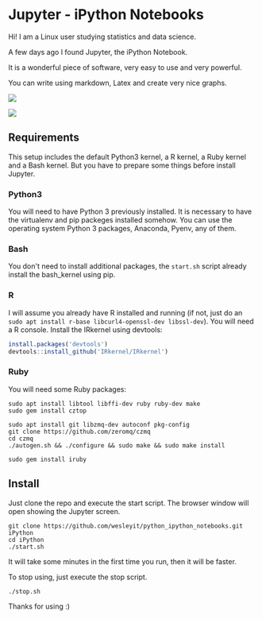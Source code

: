 Jupyter - iPython Notebooks
===========================

Hi! I am a Linux user studying statistics and data science.

A few days ago I found Jupyter, the iPython Notebook.

It is a wonderful piece of software, very easy to use and very powerful.

You can write using markdown, Latex and create very nice graphs.

![](http://jupyter.org/assets/jupyterpreview.png)

![](http://i.imgur.com/eo2SqS9.png)


Requirements
------------

This setup includes the default Python3 kernel, a R kernel, a Ruby kernel
and a Bash kernel. But you have to prepare some things before install
Jupyter.

### Python3

You will need to have Python 3 previously installed. It is necessary to
have the virtualenv and pip packeges installed somehow. You can use
the operating system Python 3 packages, Anaconda, Pyenv, any of them.

### Bash

You don't need to install additional packages, the `start.sh` script already
install the bash_kernel using pip.

### R

I will assume you already have R installed and running (if not, just do an
  `sudo apt install r-base libcurl4-openssl-dev libssl-dev`).
You will need a R console. Install the IRkernel using devtools:

```r
install.packages('devtools')
devtools::install_github('IRkernel/IRkernel')
```

### Ruby

You will need some Ruby packages:
```
sudo apt install libtool libffi-dev ruby ruby-dev make
sudo gem install cztop

sudo apt install git libzmq-dev autoconf pkg-config
git clone https://github.com/zeromq/czmq
cd czmq
./autogen.sh && ./configure && sudo make && sudo make install

sudo gem install iruby
```

 Install
-------

Just clone the repo and execute the start script.
The browser window will open showing the Jupyter screen.

```
git clone https://github.com/wesleyit/python_ipython_notebooks.git iPython
cd iPython
./start.sh
```
It will take some minutes in the first time you run, then it will be
faster.

To stop using, just execute the stop script.

```
./stop.sh
```

Thanks for using :)
